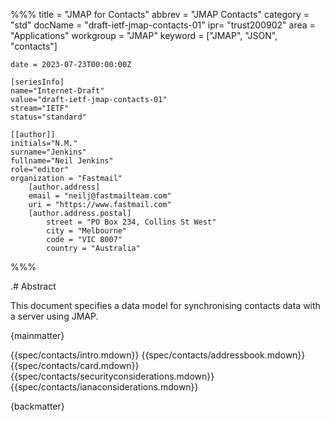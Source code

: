 %%%
    title = "JMAP for Contacts"
    abbrev = "JMAP Contacts"
    category = "std"
    docName = "draft-ietf-jmap-contacts-01"
    ipr= "trust200902"
    area = "Applications"
    workgroup = "JMAP"
    keyword = ["JMAP", "JSON", "contacts"]

    date = 2023-07-23T00:00:00Z

    [seriesInfo]
    name="Internet-Draft"
    value="draft-ietf-jmap-contacts-01"
    stream="IETF"
    status="standard"

    [[author]]
    initials="N.M."
    surname="Jenkins"
    fullname="Neil Jenkins"
    role="editor"
    organization = "Fastmail"
        [author.address]
        email = "neilj@fastmailteam.com"
        uri = "https://www.fastmail.com"
        [author.address.postal]
            street = "PO Box 234, Collins St West"
            city = "Melbourne"
            code = "VIC 8007"
            country = "Australia"
%%%

.# Abstract

This document specifies a data model for synchronising contacts data with a server using JMAP.

{mainmatter}

{{spec/contacts/intro.mdown}}
{{spec/contacts/addressbook.mdown}}
{{spec/contacts/card.mdown}}
{{spec/contacts/securityconsiderations.mdown}}
{{spec/contacts/ianaconsiderations.mdown}}

{backmatter}
